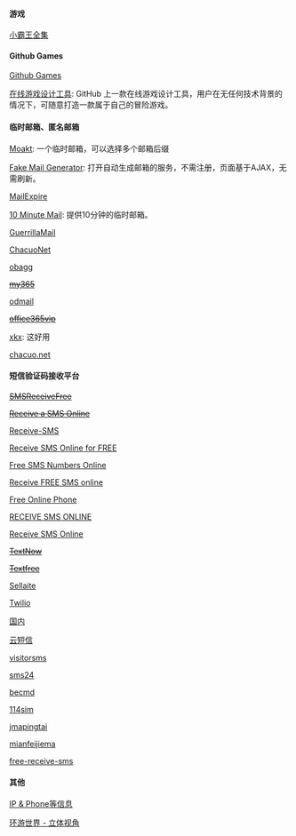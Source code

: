 <!--
 * @Author: Rainy
 * @Github: https://github.com/Rain120
 * @Date: 2019-01-20 16:03:01
 * @LastEditTime: 2019-10-20 15:21:40
    -->

#### 游戏

[小霸王全集](https://yikm.net/)

#### Github Games

[Github Games](http://likexia.gitee.io/game/index.html)

[在线游戏设计工具](http://diygame.vip/#/): GitHub 上一款在线游戏设计工具，用户在无任何技术背景的情况下，可随意打造一款属于自己的冒险游戏。

#### 临时邮箱、匿名邮箱

[Moakt](https://www.moakt.com/):  一个临时邮箱，可以选择多个邮箱后缀

[Fake Mail Generator](http://www.fakemailgenerator.com/): 打开自动生成邮箱的服务，不需注册，页面基于AJAX，无需刷新。

[MailExpire](http://www.mailexpire.com/)

[10 Minute Mail](http://10minutemail.com/): 提供10分钟的临时邮箱。

[GuerrillaMail](http://www.guerrillamail.com/)

[ChacuoNet](http://24mail.chacuo.net/)

[obagg](http://od.obagg.com/)

~~[my365](http://my365.tw/)~~

[odmail](http://t.odmail.cn/)

~~[office365vip](http://od.office365vip.cn/)~~

[xkx](http://xkx.me/): 这好用

[chacuo.net](http://24mail.chacuo.net/zhtw)

#### 短信验证码接收平台

~~[SMSReceiveFree](https://smsreceivefree.com)~~

~~[Receive a SMS Online](https://receive-a-sms.com/)~~

[Receive-SMS](http://receive-sms-online.com/)

[Receive SMS Online for FREE](https://www.receive-sms-online.info/)

[Free SMS Numbers Online](https://smsnumbersonline.com/)

[Receive FREE SMS online](http://receivefreesms.com/)

[Free Online Phone](https://www.freeonlinephone.org)

[RECEIVE SMS ONLINE](https://www.receivesmsonline.net/)

[Receive SMS Online](http://receive-sms-online.com/)

~~[TextNow](https://www.textnow.com/)~~

~~[Textfree](https://www.pinger.com/text-free/)~~

[Sellaite](http://sms.sellaite.com)

[Twilio](https://www.twilio.com/)

[国内](https://www.pdflibr.com/)

[云短信](https://yunduanxin.net/)

[visitorsms](https://www.visitorsms.com/)

[sms24](https://sms24.me/)

[becmd](https://www.becmd.com/)

[114sim](http://www.114sim.com/)

[jmapingtai](http://jmapingtai.com/)

[mianfeijiema](https://mianfeijiema.com/)

[free-receive-sms](https://www.imtqy.com/free-receive-sms.html)

#### 其他

[IP & Phone等信息](https://www.qqzeng.com/)

[环游世界 - 立体视角](https://www.airpano.com/)

